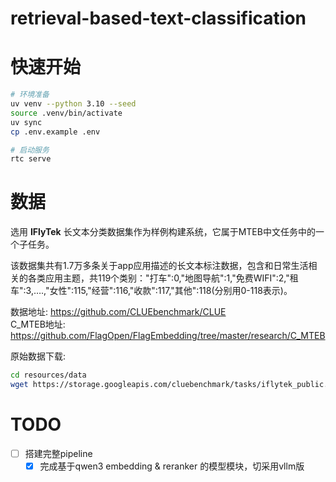 # retrieval-based-text-classification


# 快速开始
```bash
# 环境准备
uv venv --python 3.10 --seed
source .venv/bin/activate
uv sync
cp .env.example .env

# 启动服务
rtc serve
```


# 数据
选用 **IFlyTek** 长文本分类数据集作为样例构建系统，它属于MTEB中文任务中的一个子任务。  

该数据集共有1.7万多条关于app应用描述的长文本标注数据，包含和日常生活相关的各类应用主题，共119个类别："打车":0,"地图导航":1,"免费WIFI":2,"租车":3,….,"女性":115,"经营":116,"收款":117,"其他":118(分别用0-118表示)。  

数据地址: https://github.com/CLUEbenchmark/CLUE  
C_MTEB地址: https://github.com/FlagOpen/FlagEmbedding/tree/master/research/C_MTEB  

原始数据下载:
```bash
cd resources/data
wget https://storage.googleapis.com/cluebenchmark/tasks/iflytek_public.zip
```




# TODO 
- [ ] 搭建完整pipeline
    - [x] 完成基于qwen3 embedding & reranker 的模型模块，切采用vllm版